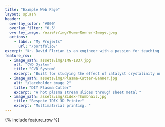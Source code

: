 ```yaml
---
title: "Example Web Page"
layout: splash
header:
  overlay_color: "#000"
  overlay_filter: "0.5"
  overlay_image: /assets/img/Home-Banner-Image.jpeg
  actions:
    - label: "My Projects"
      url: "/portfolio/"
excerpt: "Dr. David Florian is an engineer with a passion for teaching and the open-source community. His area of expertise is 3D printing, with an emphasis on large format pellet extrusion and selective laser sintering."
feature_row:
  - image_path: assets/img/IMG-1837.jpg
    alt: "CVD System"
    title: "CVD System"
    excerpt: "Built for studying the effect of catalyst crystalinity on conjugated nanostructures."
  - image_path: assets/img/Plasma-Cutter-Banner.jpg
    alt: "placeholder image 2"
    title: "DIY Plasma Cutter"
    excerpt: "A hot plasma stream slices through sheet metal."
  - image_path: assets/img/Zidex-Thumbnail.jpg
    title: "Bespoke IDEX 3D Printer"
    excerpt: "Multimaterial printing. "
---
```


{% include feature_row %}

